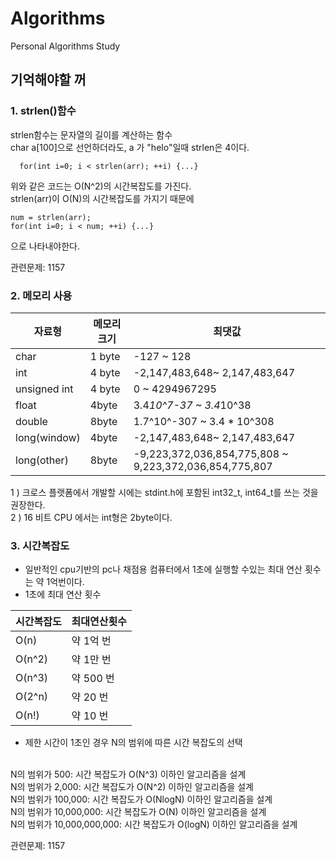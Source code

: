 # Algorithms

Personal Algorithms Study

## 기억해야할 꺼

### 1. strlen()함수

strlen함수는 문자열의 길이를 계산하는 함수<br>
char a[100]으로 선언하더라도, a 가 "helo"일때 strlen은 4이다.

```
  for(int i=0; i < strlen(arr); ++i) {...}
```
위와 같은 코드는 O(N^2)의 시간복잡도를 가진다.<br>
strlen(arr)이 O(N)의 시간복잡도를 가지기 때문에

```
num = strlen(arr);
for(int i=0; i < num; ++i) {...}
```
으로 나타내야한다.

관련문제: 1157

### 2. 메모리 사용

|자료형| 메모리 크기|최댓값|
|------|-----------|-----------------------|
|char| 1 byte| -127  ~ 128|  
|int| 4 byte| -2,147,483,648~ 2,147,483,647| 
|unsigned int| 4 byte| 0 ~ 4294967295|
|float|4byte| 3.4*10^7-37 ~ 3.4*10^38|
|double|8byte| 1.7^10^-307 ~ 3.4 * 10^308|
|long(window)|4byte|-2,147,483,648~ 2,147,483,647|
|long(other)|8byte|-9,223,372,036,854,775,808 ~ 9,223,372,036,854,775,807|


1 ) 크로스 플랫폼에서 개발할 시에는 stdint.h에 포함된 int32_t, int64_t를 쓰는 것을 권장한다. <br>
2 ) 16 비트 CPU 에서는 int형은 2byte이다.<br>

### 3. 시간복잡도<br>
- 일반적인 cpu기반의 pc나 채점용 컴퓨터에서 1초에 실행할 수있는 최대 연산 횟수는 약 1억번이다.<br>
- 1초에 최대 연산 횟수
  
|시간복잡도| 최대연산횟수|
|:------|:---------|
|O(n) | 약 1억 번| 
|O(n^2) | 약 1만 번|
|O(n^3) | 약 500 번|
|O(2^n) | 약 20 번|
|O(n!) | 약 10 번|

- 제한 시간이 1초인 경우 N의 범위에 따른 시간 복잡도의 선택<br>
<br>
N의 범위가 500: 시간 복잡도가 O(N^3) 이하인 알고리즘을 설계<br>
N의 범위가 2,000: 시간 복잡도가 O(N^2) 이하인 알고리즘을 설계<br>
N의 범위가 100,000: 시간 복잡도가 O(NlogN) 이하인 알고리즘을 설계<br>
N의 범위가 10,000,000: 시간 복잡도가 O(N) 이하인 알고리즘을 설계<br>
N의 범위가 10,000,000,000: 시간 복잡도가 O(logN) 이하인 알고리즘을 설계<br>







관련문졔: 1157



